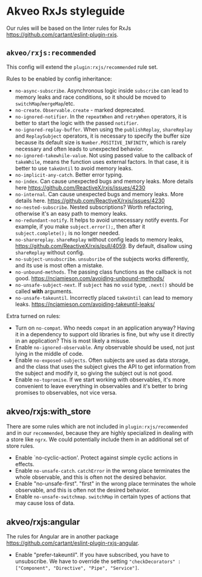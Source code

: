 # Akveo RxJs styleguide

Our rules will be based on the linter rules for RxJs https://github.com/cartant/eslint-plugin-rxjs.

## `akveo/rxjs:recommended`

This config will extend the `plugin:rxjs/recommended` rule set.

Rules to be enabled by config inheritance:
- `no-async-subscribe`. Asynchronous logic inside `subscribe` can lead to memory leaks and race conditions, so it should be moved to `switchMap`/`mergeMap`/etc.
- `no-create`. `Observable.create` - marked deprecated.
- `no-ignored-notifier`. In the `repeatWhen` and `retryWhen` operators, it is better to start the logic with the passed `notifier`.
- `no-ignored-replay-buffer`. When using the `publishReplay`, `shareReplay` and `ReplaySubject` operators, it is necessary to specify the buffer size because its default size is `Number.POSITIVE_INFINITY`, which is rarely necessary and often leads to unexpected behavior.
- `no-ignored-takewhile-value`. Not using passed value to the callback of `takeWhile`, means the function uses external factors. In that case, it is better to use `takeUntil` to avoid memory leaks.
- `no-implicit-any-catch`. Better error typing.
- `no-index`. Can cause unexpected bugs and memory leaks. More details here https://github.com/ReactiveX/rxjs/issues/4230
- `no-internal`. Can cause unexpected bugs and memory leaks. More details here. https://github.com/ReactiveX/rxjs/issues/4230
- `no-nested-subscribe`. Nested subscriptions? Worth refactoring, otherwise it's an easy path to memory leaks.
- `no-redundant-notify`. It helps to avoid unnecessary notify events. For example, if you make `subject.error();`, then after it `subject.complete();` is no longer needed.
- `no-sharereplay`. `shareReplay` without config leads to memory leaks, https://github.com/ReactiveX/rxjs/pull/4059. By default, disallow using `shareReplay` without config.
- `no-subject-unsubscribe`. `unsubsribe` of the subjects works differently, and its use is most often a mistake.
- `no-unbound-methods`. The passing class functions as the callback is not good. https://ncjamieson.com/avoiding-unbound-methods/
- `no-unsafe-subject-next`. If `subject` has no `void` type, `.next()` should be called **with** arguments.
- `no-unsafe-takeuntil`. Incorrectly placed `takeUntil` can lead to memory leaks. https://ncjamieson.com/avoiding-takeuntil-leaks/

Extra turned on rules:

- Turn on `no-compat`. Who needs `compat` in an application anyway? Having it in a dependency to support old libraries is fine, but why use it directly in an application? This is most likely a misuse.
- Enable `no-ignored-observable`. Any observable should be used, not just lying in the middle of code.
- Enable `no-exposed-subjects`. Often subjects are used as data storage, and the class that uses the subject gives the API to get information from the subject and modify it, so giving the subject out is not good.
- Enable `no-topromise`. If we start working with observables, it's more convenient to leave everything in observables and it's better to bring promises to observables, not vice versa.

## akveo/rxjs:with_store

There are some rules which are not included in `plugin:rxjs/recommended` and in our `recommended`, because they are highly specialized in dealing with a store like `ngrx`. We could potentially include them in an additional set of store rules.

- Enable `no-cyclic-action'. Protect against simple cyclic actions in effects.
- Enable `no-unsafe-catch`. `catchError` in the wrong place terminates the whole observable, and this is often not the desired behavior.
- Enable "no-unsafe-first". "first" in the wrong place terminates the whole observable, and this is often not the desired behavior.
- Enable `no-unsafe-switchmap`. `switchMap` in certain types of actions that may cause loss of data.

## akveo/rxjs:angular

The rules for Angular are in another package https://github.com/cartant/eslint-plugin-rxjs-angular.

- Enable "prefer-takeuntil". If you have subscribed, you have to unsubscribe. We have to override the setting `"checkDecorators" : ["Component", "Directive", "Pipe", "Service"]`.
